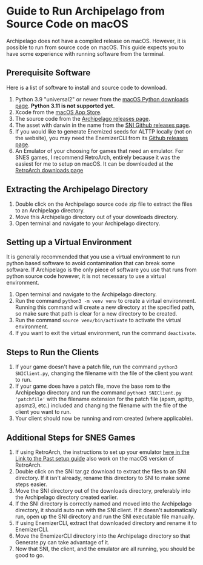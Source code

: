 # Guide to Run Archipelago from Source Code on macOS
Archipelago does not have a compiled release on macOS. However, it is possible to run from source code on macOS. This guide expects you to have some experience with running software from the terminal.
## Prerequisite Software
Here is a list of software to install and source code to download.
1. Python 3.9 "universal2" or newer from the [macOS Python downloads page](https://www.python.org/downloads/macos/).
   **Python 3.11 is not supported yet.**
2. Xcode from the [macOS App Store](https://apps.apple.com/us/app/xcode/id497799835).
3. The source code from the [Archipelago releases page](https://github.com/ArchipelagoMW/Archipelago/releases).
4. The asset with darwin in the name from the [SNI Github releases page](https://github.com/alttpo/sni/releases).
5. If you would like to generate Enemized seeds for ALTTP locally (not on the website), you may need the EnemizerCLI from its [Github releases page](https://github.com/Ijwu/Enemizer/releases).
6. An Emulator of your choosing for games that need an emulator. For SNES games, I recommend RetroArch, entirely because it was the easiest for me to setup on macOS. It can be downloaded at the [RetroArch downloads page](https://www.retroarch.com/?page=platforms)
## Extracting the Archipelago Directory
1. Double click on the Archipelago source code zip file to extract the files to an Archipelago directory.
2. Move this Archipelago directory out of your downloads directory.
3. Open terminal and navigate to your Archipelago directory.
## Setting up a Virtual Environment
It is generally recommended that you use a virtual environment to run python based software to avoid contamination that can break some software. If Archipelago is the only piece of software you use that runs from python source code however, it is not necessary to use a virtual environment. 
1. Open terminal and navigate to the Archipelago directory.
2. Run the command `python3 -m venv venv` to create a virtual environment. Running this command will create a new directory at the specified path, so make sure that path is clear for a new directory to be created.
3. Run the command `source venv/bin/activate` to activate the virtual environment.
4. If you want to exit the virtual environment, run the command `deactivate`.
## Steps to Run the Clients 
1. If your game doesn't have a patch file, run the command `python3 SNIClient.py`, changing the filename with the file of the client you want to run.
2. If your game does have a patch file, move the base rom to the Archipelago directory and run the command `python3 SNIClient.py 'patchfile'` with the filename extension for the patch file (apsm, aplttp, apsmz3, etc.) included and changing the filename with the file of the client you want to run.
3. Your client should now be running and rom created (where applicable).
## Additional Steps for SNES Games
1. If using RetroArch, the instructions to set up your emulator [here in the Link to the Past setup guide](https://archipelago.gg/tutorial/A%20Link%20to%20the%20Past/multiworld/en) also work on the macOS version of RetroArch.
2. Double click on the SNI tar.gz download to extract the files to an SNI directory. If it isn't already, rename this directory to SNI to make some steps easier.
3. Move the SNI directory out of the downloads directory, preferably into the Archipelago directory created earlier.
4. If the SNI directory is correctly named and moved into the Archipelago directory, it should auto run with the SNI client. If it doesn't automatically run, open up the SNI directory and run the SNI executable file manually.
5. If using EnemizerCLI, extract that downloaded directory and rename it to EnemizerCLI.
6. Move the EnemizerCLI directory into the Archipelago directory so that Generate.py can take advantage of it. 
7. Now that SNI, the client, and the emulator are all running, you should be good to go.

